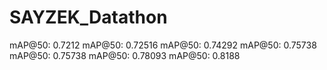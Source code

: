 # SAYZEK_Datathon

mAP@50: 0.7212
mAP@50: 0.72516
mAP@50: 0.74292
mAP@50: 0.75738
mAP@50: 0.75738
mAP@50: 0.78093
mAP@50: 0.8188